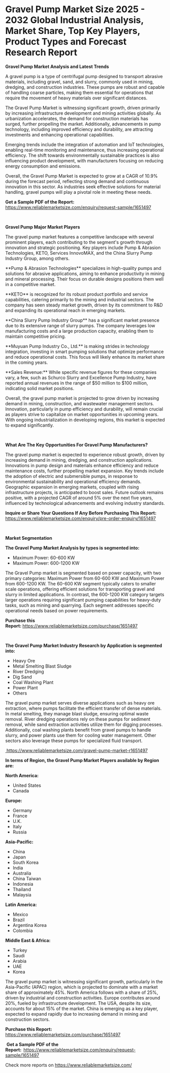 <p><h1>Gravel Pump Market Size 2025 - 2032 Global Industrial Analysis, Market Share, Top Key Players, Product Types and Forecast Research Report</h1></p><p><strong>Gravel Pump Market Analysis and Latest Trends</strong></p>
<p><p>A gravel pump is a type of centrifugal pump designed to transport abrasive materials, including gravel, sand, and slurry, commonly used in mining, dredging, and construction industries. These pumps are robust and capable of handling coarse particles, making them essential for operations that require the movement of heavy materials over significant distances.</p><p>The Gravel Pump Market is witnessing significant growth, driven primarily by increasing infrastructure development and mining activities globally. As urbanization accelerates, the demand for construction materials has surged, further propelling the market. Additionally, advancements in pump technology, including improved efficiency and durability, are attracting investments and enhancing operational capabilities.</p><p>Emerging trends include the integration of automation and IoT technologies, enabling real-time monitoring and maintenance, thus increasing operational efficiency. The shift towards environmentally sustainable practices is also influencing product development, with manufacturers focusing on reducing energy consumption and emissions. </p><p>Overall, the Gravel Pump Market is expected to grow at a CAGR of 10.9% during the forecast period, reflecting strong demand and continuous innovation in this sector. As industries seek effective solutions for material handling, gravel pumps will play a pivotal role in meeting these needs.</p></p>
<p><strong>Get a Sample PDF of the Report:&nbsp;</strong> <a href="https://www.reliablemarketsize.com/enquiry/request-sample/1651497?utm_campaign=2475&utm_medium=2&utm_source=Github&utm_content=ia&utm_term=08042025&utm_id=gravel-pump">https://www.reliablemarketsize.com/enquiry/request-sample/1651497</a></p>
<p>&nbsp;</p>
<p><strong>Gravel Pump Major Market Players</strong></p>
<p><p>The gravel pump market features a competitive landscape with several prominent players, each contributing to the segment's growth through innovation and strategic positioning. Key players include Pump & Abrasion Technologies, KETO, Services InnovoMAX, and the China Slurry Pump Industry Group, among others.</p><p>**Pump & Abrasion Technologies** specializes in high-quality pumps and solutions for abrasive applications, aiming to enhance productivity in mining and mineral processing. Their focus on durable designs positions them well in a competitive market.</p><p>**KETO** is recognized for its robust product portfolio and service capabilities, catering primarily to the mining and industrial sectors. The company has seen steady market growth, driven by its commitment to R&D and expanding its operational reach in emerging markets.</p><p>**China Slurry Pump Industry Group** has a significant market presence due to its extensive range of slurry pumps. The company leverages low manufacturing costs and a large production capacity, enabling them to maintain competitive pricing.</p><p>**Muyuan Pump Industry Co., Ltd.** is making strides in technology integration, investing in smart pumping solutions that optimize performance and reduce operational costs. This focus will likely enhance its market share in the coming years.</p><p>**Sales Revenue:** While specific revenue figures for these companies vary, a few, such as Schurco Slurry and Excellence Pump Industry, have reported annual revenues in the range of $50 million to $100 million, indicating solid market positions.</p><p>Overall, the gravel pump market is projected to grow driven by increasing demand in mining, construction, and wastewater management sectors. Innovation, particularly in pump efficiency and durability, will remain crucial as players strive to capitalize on market opportunities in upcoming years. With ongoing industrialization in developing regions, this market is expected to expand significantly.</p></p>
<p>&nbsp;</p>
<p><strong>What Are The Key Opportunities For Gravel Pump Manufacturers?</strong></p>
<p><p>The gravel pump market is expected to experience robust growth, driven by increasing demand in mining, dredging, and construction applications. Innovations in pump design and materials enhance efficiency and reduce maintenance costs, further propelling market expansion. Key trends include the adoption of electric and submersible pumps, in response to environmental sustainability and operational efficiency demands. Geographic expansion in emerging markets, coupled with rising infrastructure projects, is anticipated to boost sales. Future outlook remains positive, with a projected CAGR of around 5% over the next five years, influenced by technological advancements and evolving industry standards.</p></p>
<p><strong>Inquire or Share Your Questions If Any Before Purchasing This Report:</strong> <a href="https://www.reliablemarketsize.com/enquiry/pre-order-enquiry/1651497?utm_campaign=2475&utm_medium=2&utm_source=Github&utm_content=ia&utm_term=08042025&utm_id=gravel-pump">https://www.reliablemarketsize.com/enquiry/pre-order-enquiry/1651497</a></p>
<p>&nbsp;</p>
<p><strong>Market Segmentation</strong></p>
<p><strong>The Gravel Pump Market Analysis by types is segmented into:</strong></p>
<p><ul><li>Maximum Power: 60-600 KW</li><li>Maximum Power: 600-1200 KW</li></ul></p>
<p><p>The Gravel Pump market is segmented based on power capacity, with two primary categories: Maximum Power from 60-600 KW and Maximum Power from 600-1200 KW. The 60-600 KW segment typically caters to smaller scale operations, offering efficient solutions for transporting gravel and slurry in limited applications. In contrast, the 600-1200 KW category targets larger operations requiring significant pumping capabilities for heavy-duty tasks, such as mining and quarrying. Each segment addresses specific operational needs based on power requirements.</p></p>
<p><strong>Purchase this Report:&nbsp;</strong><a href="https://www.reliablemarketsize.com/purchase/1651497?utm_campaign=2475&utm_medium=2&utm_source=Github&utm_content=ia&utm_term=08042025&utm_id=gravel-pump">https://www.reliablemarketsize.com/purchase/1651497</a></p>
<p>&nbsp;</p>
<p><strong>The Gravel Pump Market Industry Research by Application is segmented into:</strong></p>
<p><ul><li>Heavy Ore</li><li>Metal Smelting Blast Sludge</li><li>River Dredging</li><li>Dig Sand</li><li>Coal Washing Plant</li><li>Power Plant</li><li>Others</li></ul></p>
<p><p>The gravel pump market serves diverse applications such as heavy ore extraction, where pumps facilitate the efficient transfer of dense materials. In metal smelting, they manage blast sludge, ensuring optimal waste removal. River dredging operations rely on these pumps for sediment removal, while sand extraction activities utilize them for digging processes. Additionally, coal washing plants benefit from gravel pumps to handle slurry, and power plants use them for cooling water management. Other sectors also leverage these pumps for specialized fluid transport.</p></p>
<p><a href="https://www.reliablemarketsize.com/gravel-pump-market-r1651497?utm_campaign=2475&utm_medium=2&utm_source=Github&utm_content=ia&utm_term=08042025&utm_id=gravel-pump">&nbsp;https://www.reliablemarketsize.com/gravel-pump-market-r1651497</a></p>
<p><strong>In terms of Region, the Gravel Pump Market Players available by Region are:</strong></p>
<p>
    <p> <strong> North America: </strong>
        <ul>
            <li>United States</li>
            <li>Canada</li>
        </ul>
        </p> 
    <p> <strong> Europe: </strong>
        <ul>
            <li>Germany</li>
            <li>France</li>
            <li>U.K.</li>
            <li>Italy</li>
            <li>Russia</li>
        </ul>
        </p> 
    <p> <strong> Asia-Pacific: </strong>
        <ul>
            <li>China</li>
            <li>Japan</li>
            <li>South Korea</li>
            <li>India</li>
            <li>Australia</li>
            <li>China Taiwan</li>
            <li>Indonesia</li>
            <li>Thailand</li>
            <li>Malaysia</li>
        </ul>
        </p> 
    <p> <strong> Latin America: </strong>
        <ul>
            <li>Mexico</li>
            <li>Brazil</li>
            <li>Argentina Korea</li>
            <li>Colombia</li>
        </ul>
        </p> 
    <p> <strong> Middle East & Africa: </strong>
        <ul>
            <li>Turkey</li>
            <li>Saudi</li>
            <li>Arabia</li>
            <li>UAE</li>
            <li>Korea</li>
        </ul>
    </p>
    </p>
<p><p>The gravel pump market is witnessing significant growth, particularly in the Asia-Pacific (APAC) region, which is projected to dominate with a market share of approximately 45%. North America follows with a share of 25%, driven by industrial and construction activities. Europe contributes around 20%, fueled by infrastructure development. The USA, despite its size, accounts for about 15% of the market. China is emerging as a key player, expected to expand rapidly due to increasing demand in mining and construction sectors.</p></p>
<p><strong>Purchase this Report: </strong><a href="https://www.reliablemarketsize.com/purchase/1651497?utm_campaign=2475&utm_medium=2&utm_source=Github&utm_content=ia&utm_term=08042025&utm_id=gravel-pump">https://www.reliablemarketsize.com/purchase/1651497</a></p>
<p>&nbsp;<strong>Get a Sample PDF of the Report:&nbsp;&nbsp;</strong><a href="https://www.reliablemarketsize.com/enquiry/request-sample/1651497?utm_campaign=2475&utm_medium=2&utm_source=Github&utm_content=ia&utm_term=08042025&utm_id=gravel-pump">https://www.reliablemarketsize.com/enquiry/request-sample/1651497</a></p>
<p><strong></strong></p>
<p>Check more reports on <a href="https://www.reliablemarketsize.com/?utm_campaign=2475&utm_medium=2&utm_source=Github&utm_content=ia&utm_term=08042025&utm_id=gravel-pump">https://www.reliablemarketsize.com/</a></p>